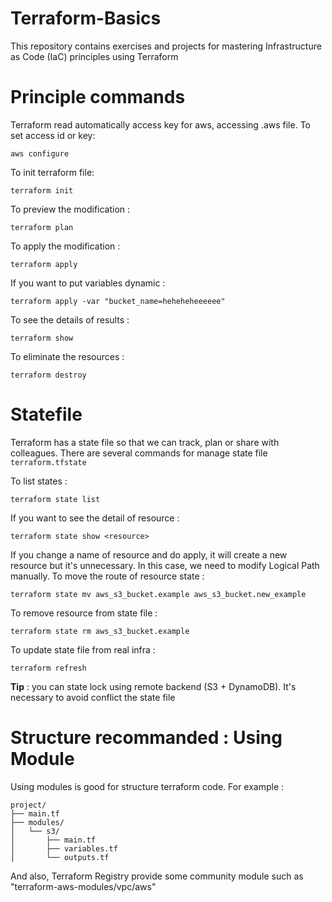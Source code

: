 # Terraform-Basics
This repository contains exercises and projects for mastering Infrastructure as Code (IaC) principles using Terraform

# Principle commands
Terraform read automatically access key for aws, accessing .aws file.
To set access id or key:
```
aws configure
````

To init terraform file:
```
terraform init
```

To preview the modification :
```
terraform plan
```

To apply the modification :
```
terraform apply
```

If you want to put variables dynamic :
```
terraform apply -var "bucket_name=heheheheeeeee"
```

To see the details of results :
```
terraform show
```

To eliminate the resources :
```
terraform destroy
```

# Statefile
Terraform has a state file so that we can track, plan or share with colleagues. There are several commands for manage state file `terraform.tfstate`

To list states :
```
terraform state list
```

If you want to see the detail of resource :
```
terraform state show <resource>
```

If you change a name of resource and do apply, it will create a new resource but it's unnecessary. In this case, we need to modify Logical Path manually. To move the route of resource state :
```
terraform state mv aws_s3_bucket.example aws_s3_bucket.new_example
```

To remove resource from state file :
```
terraform state rm aws_s3_bucket.example
```

To update state file from real infra :
```
terraform refresh
```

**Tip** : you can state lock using remote backend (S3 + DynamoDB). It's necessary to avoid conflict the state file

# Structure recommanded : Using Module
Using modules is good for structure terraform code. For example :
```
project/
├── main.tf
├── modules/
│   └── s3/
│       ├── main.tf
│       ├── variables.tf
│       └── outputs.tf
```
And also, Terraform Registry provide some community module such as "terraform-aws-modules/vpc/aws"